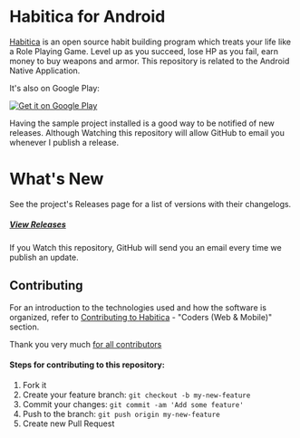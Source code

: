 # Habitica for Android

[Habitica](https://habitica.com) is an open source habit building program which treats your life like a Role Playing Game. Level up as you succeed, lose HP as you fail, earn money to buy weapons and armor. This repository is related to the Android Native Application.

It's also on Google Play:

<a href="https://play.google.com/store/apps/details?id=com.habitrpg.android.habitica">
  <img alt="Get it on Google Play"
       src="https://developer.android.com/images/brand/en_generic_rgb_wo_60.png" />
</a>

Having the sample project installed is a good way to be notified of new releases. Although Watching this 
repository will allow GitHub to email you whenever I publish a release.


# What's New

See the project's Releases page for a list of versions with their changelogs.

##### [View Releases](https://github.com/HabitRPG/habitrpg-android/releases)

If you Watch this repository, GitHub will send you an email every time we publish an update.

## Contributing

For an introduction to the technologies used and how the software is organized, refer to [Contributing to Habitica](http://habitica.wikia.com/wiki/Contributing_to_Habitica#Coders_.28Web_.26_Mobile.29) - "Coders (Web & Mobile)" section.

Thank you very much [for all contributors](https://github.com/HabitRPG/habitrpg-android/graphs/contributors)

#### Steps for contributing to this repository:

1. Fork it
2. Create your feature branch: `git checkout -b my-new-feature`
3. Commit your changes: `git commit -am 'Add some feature'`
4. Push to the branch: `git push origin my-new-feature`
5. Create new Pull Request

